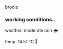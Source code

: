 brodie

<!--weather_start-->
### working conditions..

weather: moderate rain 🌧️

temp: 14.51 °C 👕

<!--weather_end-->
